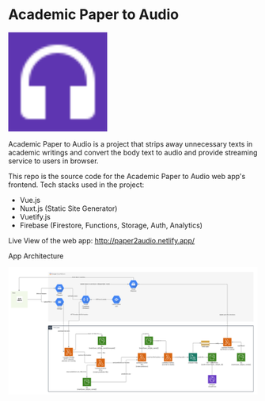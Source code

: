 # Academic Paper to Audio

<img src="docs/figures/favicon.svg" width="200"/>


Academic Paper to Audio is a project that strips away unnecessary texts in academic writings and convert the body text to audio and provide streaming service to users in browser.

This repo is the source code for the Academic Paper to Audio web app's frontend. Tech stacks used in the project:

- Vue.js
- Nuxt.js (Static Site Generator)
- Vuetify.js
- Firebase (Firestore, Functions, Storage, Auth, Analytics)

Live View of the web app: http://paper2audio.netlify.app/



App Architecture

<img src="docs/figures/p2a architecture.svg"/>